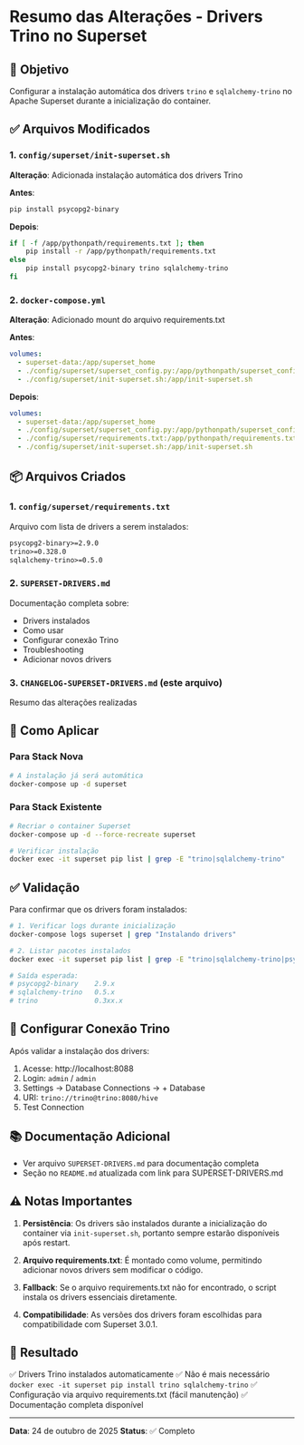 # Resumo das Alterações - Drivers Trino no Superset

## 🎯 Objetivo
Configurar a instalação automática dos drivers `trino` e `sqlalchemy-trino` no Apache Superset durante a inicialização do container.

## ✅ Arquivos Modificados

### 1. `config/superset/init-superset.sh`
**Alteração**: Adicionada instalação automática dos drivers Trino

**Antes**:
```bash
pip install psycopg2-binary
```

**Depois**:
```bash
if [ -f /app/pythonpath/requirements.txt ]; then
    pip install -r /app/pythonpath/requirements.txt
else
    pip install psycopg2-binary trino sqlalchemy-trino
fi
```

### 2. `docker-compose.yml`
**Alteração**: Adicionado mount do arquivo requirements.txt

**Antes**:
```yaml
volumes:
  - superset-data:/app/superset_home
  - ./config/superset/superset_config.py:/app/pythonpath/superset_config.py
  - ./config/superset/init-superset.sh:/app/init-superset.sh
```

**Depois**:
```yaml
volumes:
  - superset-data:/app/superset_home
  - ./config/superset/superset_config.py:/app/pythonpath/superset_config.py
  - ./config/superset/requirements.txt:/app/pythonpath/requirements.txt
  - ./config/superset/init-superset.sh:/app/init-superset.sh
```

## 📦 Arquivos Criados

### 1. `config/superset/requirements.txt`
Arquivo com lista de drivers a serem instalados:
```txt
psycopg2-binary>=2.9.0
trino>=0.328.0
sqlalchemy-trino>=0.5.0
```

### 2. `SUPERSET-DRIVERS.md`
Documentação completa sobre:
- Drivers instalados
- Como usar
- Configurar conexão Trino
- Troubleshooting
- Adicionar novos drivers

### 3. `CHANGELOG-SUPERSET-DRIVERS.md` (este arquivo)
Resumo das alterações realizadas

## 🚀 Como Aplicar

### Para Stack Nova
```bash
# A instalação já será automática
docker-compose up -d superset
```

### Para Stack Existente
```bash
# Recriar o container Superset
docker-compose up -d --force-recreate superset

# Verificar instalação
docker exec -it superset pip list | grep -E "trino|sqlalchemy-trino"
```

## ✅ Validação

Para confirmar que os drivers foram instalados:

```bash
# 1. Verificar logs durante inicialização
docker-compose logs superset | grep "Instalando drivers"

# 2. Listar pacotes instalados
docker exec -it superset pip list | grep -E "trino|sqlalchemy-trino|psycopg2"

# Saída esperada:
# psycopg2-binary    2.9.x
# sqlalchemy-trino   0.5.x
# trino              0.3xx.x
```

## 🔗 Configurar Conexão Trino

Após validar a instalação dos drivers:

1. Acesse: http://localhost:8088
2. Login: `admin` / `admin`
3. Settings → Database Connections → + Database
4. URI: `trino://trino@trino:8080/hive`
5. Test Connection

## 📚 Documentação Adicional

- Ver arquivo `SUPERSET-DRIVERS.md` para documentação completa
- Seção no `README.md` atualizada com link para SUPERSET-DRIVERS.md

## ⚠️ Notas Importantes

1. **Persistência**: Os drivers são instalados durante a inicialização do container via `init-superset.sh`, portanto sempre estarão disponíveis após restart.

2. **Arquivo requirements.txt**: É montado como volume, permitindo adicionar novos drivers sem modificar o código.

3. **Fallback**: Se o arquivo requirements.txt não for encontrado, o script instala os drivers essenciais diretamente.

4. **Compatibilidade**: As versões dos drivers foram escolhidas para compatibilidade com Superset 3.0.1.

## 🎉 Resultado

✅ Drivers Trino instalados automaticamente
✅ Não é mais necessário `docker exec -it superset pip install trino sqlalchemy-trino`
✅ Configuração via arquivo requirements.txt (fácil manutenção)
✅ Documentação completa disponível

---

**Data**: 24 de outubro de 2025
**Status**: ✅ Completo
